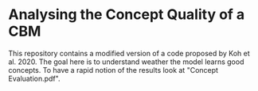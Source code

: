 # Analysing the Concept Quality of a CBM

This repository contains a modified version of a code proposed by Koh et al. 2020. The goal here is to understand weather the model learns good concepts.
To have a rapid notion of the results look at "Concept Evaluation.pdf".
